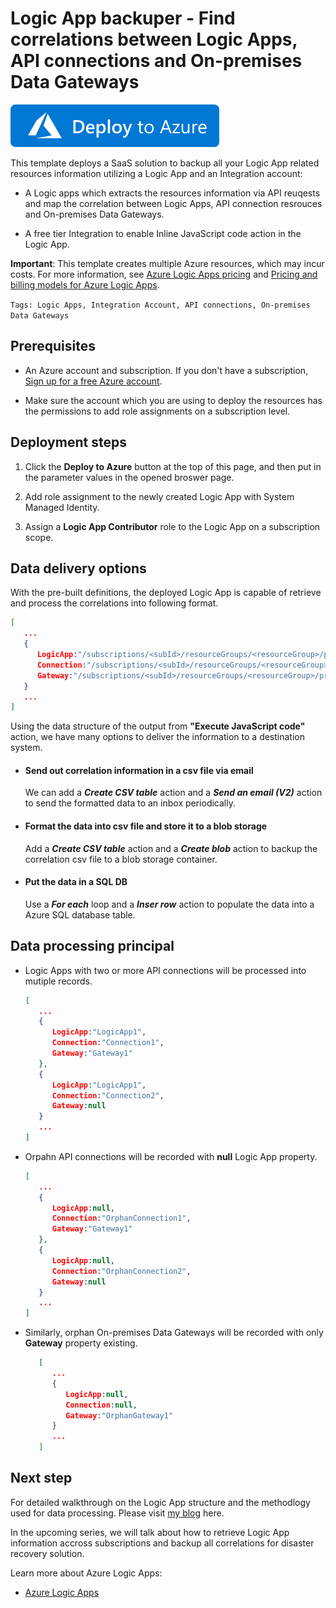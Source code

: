 # Logic App backuper - Find correlations between Logic Apps, API connections and On-premises Data Gateways

<!-- ### Backup your Logic App Integrations - Automatically backup your Logic Apps, API connections and On-premises Data Gateway correlations  with Logic App itself. -->


[![Deploy To Azure](https://raw.githubusercontent.com/Azure/azure-quickstart-templates/master/1-CONTRIBUTION-GUIDE/images/deploytoazure.svg?sanitize=true)](https://portal.azure.com/#create/Microsoft.Template/uri/https%3A%2F%2Fraw.githubusercontent.com%2Fjoeshen117%2FAzure-ARM-template-deploy-test1%2Fmain%2Ftemplate.json)


This template deploys a SaaS solution to backup all your Logic App related resources information utilizing a Logic App and an Integration account:

- A Logic apps which extracts the resources information via API reuqests and map the correlation between Logic Apps, API connection resrouces and On-premises Data Gateways.

- A free tier Integration to enable Inline JavaScript code action in the Logic App.


**Important**: This template creates multiple Azure resources, which may incur costs. For more information, see [Azure Logic Apps pricing](https://azure.microsoft.com/pricing/details/logic-apps/) and [Pricing and billing models for Azure Logic Apps](https://docs.microsoft.com/azure/logic-apps/logic-apps-pricing).

`Tags: Logic Apps, Integration Account, API connections, On-premises Data Gateways`


## Prerequisites

  - An Azure account and subscription. If you don't have a subscription, [Sign up for a free Azure account](https://azure.microsoft.com/free/).

  - Make sure the account which you are using to deploy the resources has the permissions to add role assignments on a subscription level.

## Deployment steps

1. Click the **Deploy to Azure** button at the top of this page, and then put in the parameter values in the opened broswer page.
   
2. Add role assignment to the newly created Logic App with System Managed Identity.

3. Assign a **Logic App Contributor** role to the Logic App on a subscription scope.


## Data delivery options

With the pre-built definitions, the deployed Logic App is capable of retrieve and process the correlations into following format.


```json
[
   ...
   {
      LogicApp:"/subscriptions/<subId>/resourceGroups/<resourceGroup>/providers/Microsoft.Logic/workflows/<flowName>",
      Connection:"/subscriptions/<subId>/resourceGroups/<resourceGroup>/providers/Microsoft.Web/connections/<connectionName>",
      Gateway:"/subscriptions/<subId>/resourceGroups/<resourceGroup>/providers/Microsoft.Web/connectionGateways/<gatewayName>"
   }
   ...
]

```

Using the data structure of the output from **"Execute JavaScript code"** action, we have many options to deliver the information to a destination system.

- #### **Send out correlation information in a csv file via email**
  We can add a ***Create CSV table*** action and a ***Send an email (V2)*** action to send the formatted data to an inbox periodically.

- #### **Format the data into csv file and store it to a blob storage**
  Add a ***Create CSV table*** action and a ***Create blob*** action to backup the correlation csv file to a blob storage container.

- #### **Put the data in a SQL DB**
  Use a ***For each*** loop and a ***Inser row*** action to populate the data into a Azure SQL database table. 

## Data processing principal

- Logic Apps with two or more API connections will be processed into mutiple records.

   ```json
   [
      ...
      {
         LogicApp:"LogicApp1",
         Connection:"Connection1",
         Gateway:"Gateway1"
      },
      {
         LogicApp:"LogicApp1",
         Connection:"Connection2",
         Gateway:null
      }
      ...
   ]

   ```
- Orpahn API connections will be recorded with **null** Logic App property.
   ```json
   [
      ...
      {
         LogicApp:null,
         Connection:"OrphanConnection1",
         Gateway:"Gateway1"
      },
      {
         LogicApp:null,
         Connection:"OrphanConnection2",
         Gateway:null
      }
      ...
   ]

   ```
- Similarly, orphan On-premises Data Gateways will be recorded with only **Gateway** property existing.
   ```json
      [
         ...
         {
            LogicApp:null,
            Connection:null,
            Gateway:"OrphanGateway1"
         }
         ...
      ]

   ```

## Next step
For detailed walkthrough on the Logic App structure and the methodlogy used for data processing. Please visit [my blog](https://google.com) here.

In the upcoming series, we will talk about how to retrieve Logic App information accross subscriptions and backup all correlations for disaster recovery solution.

Learn more about Azure Logic Apps:

* [Azure Logic Apps](https://docs.microsoft.com/azure/logic-apps/logic-apps-overview)
<!-- * [B2B Processing capabilities in Logic Apps](https://docs.microsoft.com/azure/logic-apps/logic-apps-enterprise-integration-overview) -->

<!-- 1. Add data delivery actions with you own choice.
   1. s
   2. s
   3. s
   4. s
      1. s
      2. s
      3. s
      4. s
2. WTFF

## In-depth drill through -->
<!-- ## Usage

To test your logic apps after deployment completes, you can perform these steps:

1. In the Azure portal, open the resource group page that shows where you deployed all the resources.

   ![Screenshot that shows Azure resources](https://raw.githubusercontent.com/Azure/azure-quickstart-templates/master/201-logic-app-as2-send-receive/images/azure-resources.png "Azure resources")

   The logic apps, FabrikamSales-AS2Send and Contoso-Receive, show the sync send receive scenario. 
  
1. Open the logic app for FabrikamSales-AS2Send. On the logic app's **Overview** page, and select **Run Trigger**.

   ![Screenshot that shows FabrikamSales-AS2Send logic app](https://raw.githubusercontent.com/Azure/azure-quickstart-templates/master/201-logic-app-as2-send-receive/images/fabrikamsales-as2send.png "Run FabrikamSales-AS2Send Logic App")

1. On the **Overview** page, you can also review the run history, inputs, and outputs for each action in these logic apps:

   ![Screenshot that shows Contoso-AS2Receive run history](https://raw.githubusercontent.com/Azure/azure-quickstart-templates/master/201-logic-app-as2-send-receive/images/contoso-as2receive-runhistory.png "Contoso-AS2Receive run history")

   The logic apps, FabrikamFinance-AS2Send and Contoso-Receive, show the async send receive scenario.
   
1. Open the logic app for FabrikamFinance-AS2Send. On the logic app's **Overview** page, and select **Run Trigger**.

   The async MDN is received by the logic app, FabrikamFinance-AS2ReceiveMDN.

   ![Screenshot that shows FabrikamFinance-AS2ReceiveMDN run history](https://raw.githubusercontent.com/Azure/azure-quickstart-templates/master/201-logic-app-as2-send-receive/images/fabrikamfinance-as2receivemdn-runhistory.png "FabrikamFinance-AS2ReceiveMDN run history")

1. Again, you can review the run history, inputs, and outputs for each action in these logic apps.

**Important**: The logic apps, FabrikamSales-AS2Send and FabrikamFinance-AS2Send, start with a Recurrence trigger that runs every hour. To run the logic apps more or less often, you can change the trigger's frequency and interval as appropriate by using the Logic App Designer.

## Next steps

Learn more about Azure Logic Apps:

* [Azure Logic Apps](https://docs.microsoft.com/azure/logic-apps/logic-apps-overview)
* [B2B Processing capabilities in Logic Apps](https://docs.microsoft.com/azure/logic-apps/logic-apps-enterprise-integration-overview) -->
